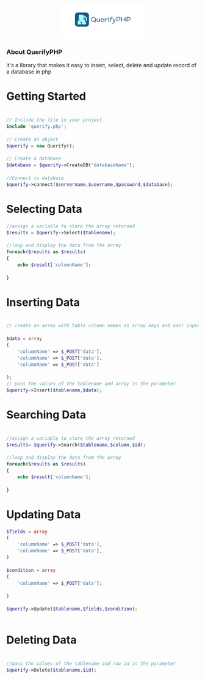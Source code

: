 <p align="center">
  <img src="img/querify.PNG" alt="QuerifyPHP">
</p>

### About QuerifyPHP
it's a library that makes it easy to insert, select, delete and update record of a database in php

# Getting Started

```php

// Include the file in your project
include 'querify.php';

// Create an object
$querify = new Querify();

// Create a database
$database = $querify->CreateDB("databaseName");

//Connect to database
$querify->connect($servername,$username,$password,$database);


```

# Selecting Data
```php
//assign a variable to store the array returned 
$results = $querify->Select($tablename);

//loop and display the data from the array
foreach($results as $results)
{
	echo $result['columnName'];

}
```

# Inserting Data
```php

// create an array with table column names as array keys and user inputs as array values

$data = array 
(
	'columnName' => $_POST['data'],
	'columnName' => $_POST['data'],
	'columnName' => $_POST['data']

);
// pass the values of the tablename and array in the parameter
$querify->Insert($tablename,$data);

```

# Searching Data
```php

//assign a variable to store the array returned 
$results= $querify->Search($tablename,$column,$id);

//loop and display the data from the array
foreach($results as $results)
{
	echo $result['columnName'];

}

```

# Updating Data 
```php 
$fields = array
(
	'columnName' => $_POST['data'],
	'columnName' => $_POST['data'],
)

$condition = array 
(
	'columnName' => $_POST['data'];

)

$querify->Update($tablename,$fields,$condition);



```


# Deleting Data
```php

//pass the values of the tablename and row id in the parameter
$querify->Delete($tablename,$id);

```
